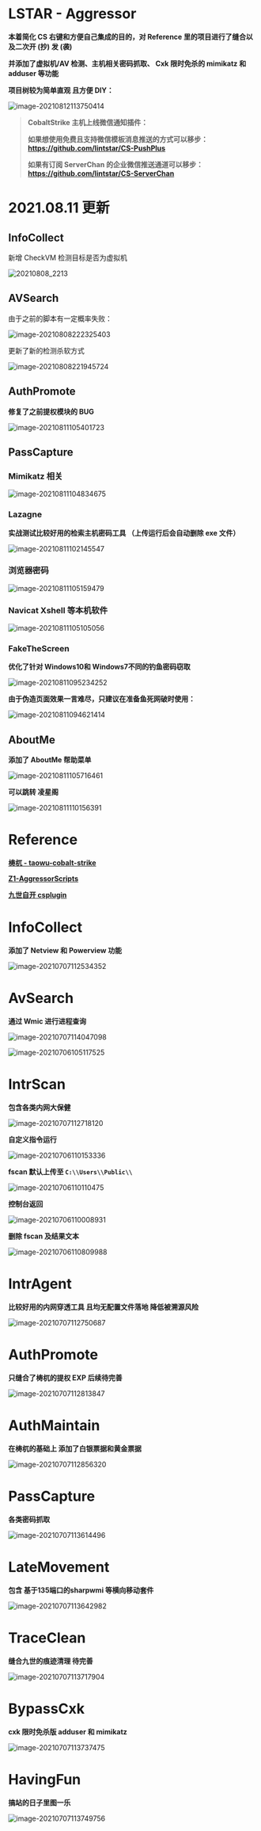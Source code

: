 # LSTAR - Aggressor

**本着简化 CS 右键和方便自己集成的目的，对 Reference 里的项目进行了缝合以及二次开 (抄) 发 (袭)** 

**并添加了虚拟机/AV 检测、主机相关密码抓取、 Cxk 限时免杀的 mimikatz 和 adduser 等功能**

**项目树较为简单直观 且方便 DIY：**

![image-20210812113750414](https://qiniuyun.lintstar.top/hexo/20210812113750.png)

>**CobaltStrike 主机上线微信通知插件：**
>
>**如果想使用免费且支持微信模板消息推送的方式可以移步：https://github.com/lintstar/CS-PushPlus**
>
>**如果有订阅 ServerChan 的企业微信推送通道可以移步：https://github.com/lintstar/CS-ServerChan**

# 2021.08.11 更新

## InfoCollect

新增 CheckVM 检测目标是否为虚拟机

![20210808_2213](LSTAR/20210808221427.png)

## AVSearch

由于之前的脚本有一定概率失败：

![image-20210808222325403](LSTAR/image-20210808222325403.png)

更新了新的检测杀软方式

![image-20210808221945724](LSTAR/20210808221945.png)

## AuthPromote

**修复了之前提权模块的 BUG**

![image-20210811105401723](LSTAR/20210811105401.png)

## PassCapture

### Mimikatz 相关

![image-20210811104834675](LSTAR/20210811104834.png)

### Lazagne

**实战测试比较好用的检索主机密码工具 （上传运行后会自动删除 exe 文件）**

![image-20210811102145547](LSTAR/20210811102145.png)

### 浏览器密码

![image-20210811105159479](LSTAR/20210811105159.png)

### Navicat Xshell 等本机软件

![image-20210811105105056](LSTAR/20210811105105.png)

### FakeTheScreen

**优化了针对 Windows10和 Windows7不同的钓鱼密码窃取**

![image-20210811095234252](LSTAR/20210811095234.png)

**由于伪造页面效果一言难尽，只建议在准备鱼死网破时使用：**

![image-20210811094621414](LSTAR/20210811094621.png)

## AboutMe

**添加了 AboutMe 帮助菜单**

![image-20210811105716461](LSTAR/20210811105716.png)

**可以跳转 凌星阁**

![image-20210811110156391](LSTAR/20210811110156.png)

# Reference

[**梼杌 - taowu-cobalt-strike**](https://github.com/pandasec888/taowu-cobalt-strike)

[**Z1-AggressorScripts**](https://github.com/z1un/Z1-AggressorScripts)

[**九世自开 csplugin**](https://github.com/422926799/csplugin)

# InfoCollect

**添加了 Netview 和 Powerview 功能**

![image-20210707112534352](LSTAR/image-20210707112534352.png)

# AvSearch

**通过 Wmic 进行进程查询**

![image-20210707114047098](LSTAR/image-20210707114047098.png)

![image-20210706105117525](LSTAR/image-20210706105117525.png)

# IntrScan

**包含各类内网大保健**

![image-20210707112718120](LSTAR/image-20210707112718120.png)

**自定义指令运行**

![image-20210706110153336](LSTAR/image-20210706110153336.png)

**fscan 默认上传至 `C:\\Users\\Public\\`**

![image-20210706110110475](LSTAR/image-20210706110110475.png)



**控制台返回**

![image-20210706110008931](LSTAR/image-20210706110008931.png)

**删除 fscan 及结果文本**

![image-20210706110809988](LSTAR/image-20210706110809988.png)

# IntrAgent

**比较好用的内网穿透工具 且均无配置文件落地 降低被溯源风险**

![image-20210707112750687](LSTAR/image-20210707112750687.png)

# AuthPromote

**只缝合了梼杌的提权 EXP 后续待完善**

![image-20210707112813847](LSTAR/image-20210707112813847.png)

# AuthMaintain

**在梼杌的基础上 添加了白银票据和黄金票据**

![image-20210707112856320](LSTAR/image-20210707112856320.png)

# PassCapture

**各类密码抓取**

![image-20210707113614496](LSTAR/image-20210707113614496.png)

# LateMovement

**包含 基于135端口的sharpwmi 等横向移动套件**

![image-20210707113642982](LSTAR/image-20210707113642982.png)

# TraceClean

**缝合九世的痕迹清理 待完善**

![image-20210707113717904](LSTAR/image-20210707113717904.png)

# BypassCxk

**cxk 限时免杀版 adduser 和 mimikatz**

![image-20210707113737475](LSTAR/image-20210707113737475.png)

# HavingFun

**搞站的日子里图一乐**

![image-20210707113749756](LSTAR/image-20210707113749756.png)

